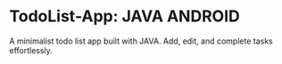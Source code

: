 # TodoList-App: JAVA ANDROID
A minimalist todo list app built with JAVA. Add, edit, and complete tasks effortlessly.
